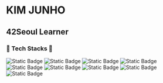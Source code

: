 # KIM JUNHO
## 42Seoul Learner


### 🔧 Tech Stacks 🔨

  ![Static Badge](https://img.shields.io/badge/html5-%23E34F26?style=for-the-badge&logo=html5&logoColor=white&label=%20) ![Static Badge](https://img.shields.io/badge/css-%231572B6?style=for-the-badge&logo=css3&logoColor=white&label=%20) ![Static Badge](https://img.shields.io/badge/JavaScript-%23F7DF1E?style=for-the-badge&logo=javascript&logoColor=white&label=%20) 
  ![Static Badge](https://img.shields.io/badge/SpringBoot-green?style=for-the-badge&logo=springboot&logoColor=white&label=%20) ![Static Badge](https://img.shields.io/badge/Thymeleaf-%23005F0F?style=for-the-badge&logo=thymeleaf&logoColor=white&label=%20) ![Static Badge](https://img.shields.io/badge/JUnit5-%2325A162?style=for-the-badge&logo=junit5&logoColor=white&label=%20) 
  ![Static Badge](https://img.shields.io/badge/Java-%23F7DF1E?style=for-the-badge&logoColor=white&label=%20)  ![Static Badge](https://img.shields.io/badge/C-%23A8B9CC?style=for-the-badge&logo=c&logoColor=white) ![Static Badge](https://img.shields.io/badge/C%2B%2B-%2300599C?style=for-the-badge&logo=cplusplus&logoColor=white)





